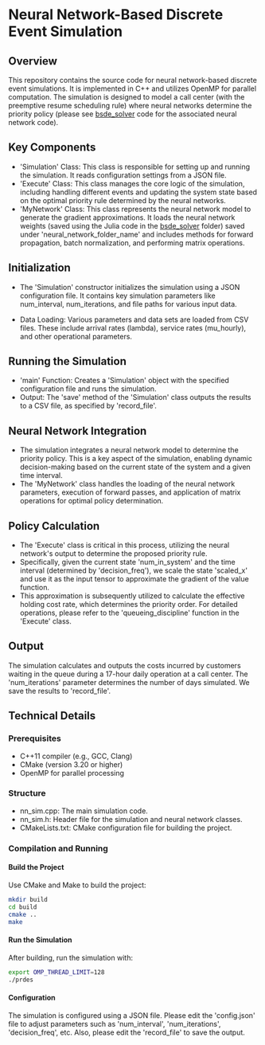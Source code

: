 # Neural Network-Based Discrete Event Simulation

## Overview

This repository contains the source code for neural network-based discrete event simulations. It is implemented in C++ and utilizes OpenMP for parallel computation. The simulation is designed to model a call center (with the preemptive resume scheduling rule) where neural networks determine the priority policy (please see [bsde_solver](https://github.com/ekasikaralar/NN_based_dynamic_scheduling/tree/main/bsde_solver) code for the associated neural network code).

## Key Components
- 'Simulation' Class: This class is responsible for setting up and running the simulation. It reads configuration settings from a JSON file.
- 'Execute' Class: This class manages the core logic of the simulation, including handling different events and updating the system state based on the optimal priority rule determined by the neural networks.
- 'MyNetwork' Class: This class represents the neural network model to generate the gradient approximations. It loads the neural network weights (saved using the Julia code in the [bsde_solver](https://github.com/ekasikaralar/NN_based_dynamic_scheduling/tree/main/bsde_solver) folder) saved under 'neural_network_folder_name' and includes methods for forward propagation, batch normalization, and performing matrix operations.  

## Initialization
- The 'Simulation' constructor initializes the simulation using a JSON configuration file. It contains key simulation parameters like num_interval, num_iterations, and file paths for various input data.

- Data Loading: Various parameters and data sets are loaded from CSV files. These include arrival rates (lambda), service rates (mu_hourly), and other operational parameters.

## Running the Simulation
- 'main' Function: Creates a 'Simulation' object with the specified configuration file and runs the simulation.
- Output: The 'save' method of the 'Simulation' class outputs the results to a CSV file, as specified by 'record_file'.

## Neural Network Integration
- The simulation integrates a neural network model to determine the priority policy. This is a key aspect of the simulation, enabling dynamic decision-making based on the current state of the system and a given time interval. 
- The 'MyNetwork' class handles the loading of the neural network parameters, execution of forward passes, and application of matrix operations for optimal policy determination.

## Policy Calculation
- The 'Execute' class is critical in this process, utilizing the neural network's output to determine the proposed priority rule.
- Specifically, given the current state 'num_in_system' and the time interval (determined by 'decision_freq'), we scale the state 'scaled_x' and use it as the input tensor to approximate the gradient of the value function.
- This approximation is subsequently utilized to calculate the effective holding cost rate, which determines the  priority order. For detailed operations, please refer to the 'queueing_discipline' function in the 'Execute' class.

## Output
The simulation calculates and outputs the costs incurred by customers waiting in the queue during a 17-hour daily operation at a call center. The 'num_iterations' parameter determines the number of days simulated. We save the results to 'record_file'. 

## Technical Details

### Prerequisites
- C++11 compiler (e.g., GCC, Clang)
- CMake (version 3.20 or higher)
- OpenMP for parallel processing

### Structure
- nn_sim.cpp: The main simulation code.
- nn_sim.h: Header file for the simulation and neural network classes.
- CMakeLists.txt: CMake configuration file for building the project.

### Compilation and Running

#### Build the Project
Use CMake and Make to build the project:
```bash
mkdir build
cd build
cmake ..
make
```

#### Run the Simulation
After building, run the simulation with: 
```bash
export OMP_THREAD_LIMIT=128
./prdes
```

#### Configuration 
The simulation is configured using a JSON file. Please edit the 'config.json' file to adjust parameters such as 'num_interval', 'num_iterations', 'decision_freq', etc. Also, please edit the 'record_file' to save the output.

